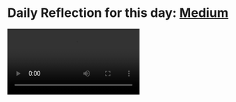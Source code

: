 
# Daily Reflection for this day: [Medium](https://medium.com/@DakuwoN/react-presidents-project-a44a6ef09bfd)

<video src="project.mp4" controls title="Title"></video>